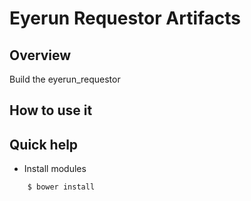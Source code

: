 Eyerun Requestor Artifacts
==========================

## Overview

Build the eyerun_requestor

## How to use it

## Quick help

* Install modules

```bash
	$ bower install
```